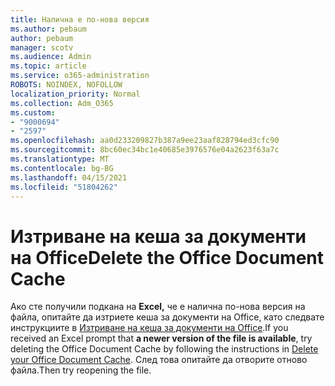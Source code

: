 ```yaml
---
title: Налична е по-нова версия
ms.author: pebaum
author: pebaum
manager: scotv
ms.audience: Admin
ms.topic: article
ms.service: o365-administration
ROBOTS: NOINDEX, NOFOLLOW
localization_priority: Normal
ms.collection: Adm_O365
ms.custom:
- "9000694"
- "2597"
ms.openlocfilehash: aa0d233209827b387a9ee23aaf828794ed3cfc90
ms.sourcegitcommit: 8bc60ec34bc1e40685e3976576e04a2623f63a7c
ms.translationtype: MT
ms.contentlocale: bg-BG
ms.lasthandoff: 04/15/2021
ms.locfileid: "51804262"
---
```

# <a name="delete-the-office-document-cache"></a><span data-ttu-id="5785a-102">Изтриване на кеша за документи на Office</span><span class="sxs-lookup"><span data-stu-id="5785a-102">Delete the Office Document Cache</span></span>

<span data-ttu-id="5785a-103">Ако сте получили подкана на **Excel,** че е налична по-нова версия на файла, опитайте да изтриете кеша за документи на Office, като следвате инструкциите в [Изтриване на кеша за документи на Office](https://support.office.com/article/b1d3765e-d71b-4bb8-99ca-acd22c42995d).</span><span class="sxs-lookup"><span data-stu-id="5785a-103">If you received an Excel prompt that **a newer version of the file is available**, try deleting the Office Document Cache by following the instructions in [Delete your Office Document Cache](https://support.office.com/article/b1d3765e-d71b-4bb8-99ca-acd22c42995d).</span></span> <span data-ttu-id="5785a-104">След това опитайте да отворите отново файла.</span><span class="sxs-lookup"><span data-stu-id="5785a-104">Then try reopening the file.</span></span>
